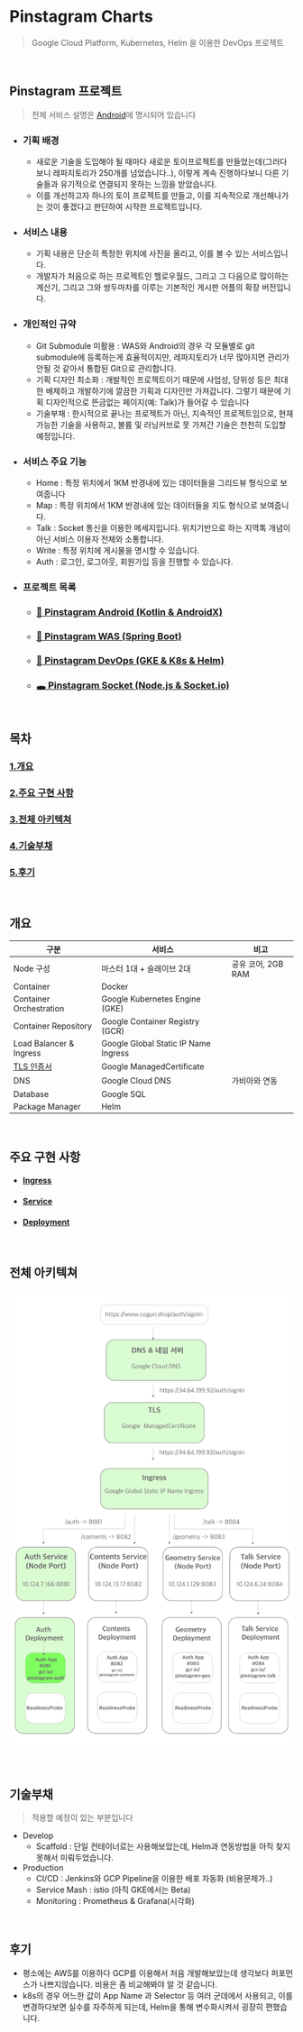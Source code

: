 # Pinstagram Charts

> Google Cloud Platform, Kubernetes, Helm 을 이용한 DevOps 프로젝트

<br>

## Pinstagram 프로젝트

> 전체 서비스 설명은  [Android](https://github.com/banziha104/pinstagram_android)에 명시되어 있습니다

- ### 기획 배경
  - 새로운 기술을 도입해야 될 때마다 새로운 토이프로젝트를 만들었는데(그러다보니 레파지토리가 250개를 넘었습니다..), 이렇게 계속 진행하다보니 다른 기술들과 유기적으로 연결되지 못하는 느낌을 받았습니다.
  - 이를 개선하고자 하나의 토이 프로젝트를 만들고, 이를 지속적으로 개선해나가는 것이 좋겠다고 판단하여 시작한 프로젝트입니다.
- ### 서비스 내용
  - 기획 내용은 단순히 특정한 위치에 사진을 올리고, 이를 볼 수 있는 서비스입니다.
  - 개발자가 처음으로 하는 프로젝트인 헬로우월드, 그리고 그 다음으로 많이하는 계산기, 그리고 그와 쌍두마차를 이루는 기본적인 게시판 어플의 확장 버전입니다.
- ### 개인적인 규약
  - Git Submodule 미활용 : WAS와 Android의 경우 각 모듈별로 git submodule에 등록하는게 효율적이지만, 레파지토리가 너무 많아지면 관리가 안될 것 같아서 통합된 Git으로 관리합니다.
  - 기획 디자인 최소화 : 개발적인 프로젝트이기 때문에 사업성, 당위성 등은 최대한 배제하고 개발하기에 깔끔한 기획과 디자인만 가져갑니다. 그렇기 때문에 기획 디자인적으로 뜬금없는 페이지(예: Talk)가 들어갈 수 있습니다
  - 기술부채 : 한시적으로 끝나는 프로젝트가 아닌, 지속적인 프로젝트임으로, 현재 가능한 기술을 사용하고, 볼륨 및 러닝커브로 못 가져간 기술은 천천히 도입할 예정입니다.
- ### 서비스 주요 기능
  - Home : 특정 위치에서 1KM 반경내에 있는 데이터들을 그리드뷰 형식으로 보여줍니다
  - Map : 특정 위치에서 1KM 반경내에 있는 데이터들을 지도 형식으로 보여줍니다.
  - Talk : Socket 통신을 이용한 메세지입니다. 위치기반으로 하는 지역톡 개념이아닌 서비스 이용자 전체와 소통합니다.
  - Write : 특정 위치에 게시물을 명시할 수 있습니다.
  - Auth : 로그인, 로그아웃, 회원가입 등을 진행할 수 있습니다.

- ### 프로젝트 목록
  - ### [📱 Pinstagram Android (Kotlin & AndroidX)](https://github.com/banziha104/pinstagram_android)
  - ### [🍃 Pinstagram WAS (Spring Boot)](https://github.com/banziha104/pinstagram-was)
  - ### [🚚 Pinstagram DevOps (GKE & K8s & Helm)](https://github.com/banziha104/pinstagram_charts)
  - ### [🕳 Pinstagram Socket (Node.js & Socket.io)](https://github.com/banziha104/pinstagram_socket)


<br>

## 목차 
 
### [1.개요](#개요)
### [2.주요 구현 사항](#주요-구현-사항) 
### [3.전체 아키텍쳐](#전체-아키텍쳐)
### [4.기술부채](#기술부채)
### [5.후기](#후기)


<br>

## 개요

| 구분                      | 서비스                                  | 비고             |
|-------------------------|--------------------------------------|----------------|
| Node 구성                 | 마스터 1대 + 슬래이브 2대                     | 공유 코어, 2GB RAM |
| Container               | Docker                               |                |
| Container Orchestration | Google Kubernetes Engine (GKE)       |                |
| Container Repository    | Google Container Registry (GCR)      |                |
| Load Balancer & Ingress | Google Global Static IP Name Ingress |                |
| [TLS 인증서](https://github.com/banziha104/pinstagram_charts/blob/master/templates/managed_sertificate.yml)             | Google ManagedCertificate            |                |
| DNS                     | Google Cloud DNS                     | 가비아와 연동      |
| Database                | Google SQL                           |                |
| Package Manager         | Helm                                 |                |
<br>

## 주요 구현 사항

- #### [Ingress](https://github.com/banziha104/pinstagram_charts/blob/master/markdown/01_Ingress.md)
- #### [Service](https://github.com/banziha104/pinstagram_charts/blob/master/markdown/images/02_Service.md)
- #### [Deployment](https://github.com/banziha104/pinstagram_charts/blob/master/markdown/images/03_Deployment.md)

<br>

## 전체 아키텍쳐

![architecture](https://github.com/banziha104/pinstagram_charts/blob/master/markdown/images/architecture.png)

<br>

## 기술부채

> 적용할 예정이 있는 부분입니다

- Develop
  - Scaffold : 단일 컨테이너로는 사용해보았는데, Helm과 연동방법을 아직 찾지 못해서 미뤄두었습니다.
- Production
  - CI/CD : Jenkins와 GCP Pipeline을 이용한 배포 자동화 (비용문제가..)
  - Service Mash : istio (아직 GKE에서는 Beta)
  - Monitoring : Prometheus & Grafana(시각화)

<br>

## 후기

- 평소에는 AWS를 이용하다 GCP를 이용해서 처음 개발해보았는데 생각보다 퍼포먼스가 나쁘지않습니다. 비용은 좀 비교해봐야 알 것 같습니다.
- k8s의 경우 어느한 값이 App Name 과 Selector 등 여러 군데에서 사용되고, 이를 변경하다보면 실수를 자주하게 되는데, Helm을 통해 변수화시켜서 굉장히 편했습니다.
